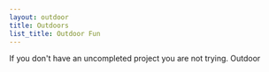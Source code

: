 ```yaml
---
layout: outdoor
title: Outdoors
list_title: Outdoor Fun
---
```


If you don't have an uncompleted project you are not trying.
Outdoor